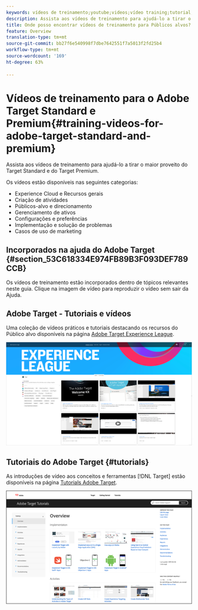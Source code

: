```yaml
---
keywords: vídeos de treinamento;youtube;videos;vídeo training;tutorial;tutoriais;vídeo
description: Assista aos vídeos de treinamento para ajudá-lo a tirar o maior proveito do Target Standard e do Target Premium.
title: Onde posso encontrar vídeos de treinamento para Públicos alvos?
feature: Overview
translation-type: tm+mt
source-git-commit: bb27f6e540998f7dbe7642551f7a5013f2fd25b4
workflow-type: tm+mt
source-wordcount: '169'
ht-degree: 63%

---
```



# Vídeos de treinamento para o Adobe Target Standard e Premium{#training-videos-for-adobe-target-standard-and-premium}

Assista aos vídeos de treinamento para ajudá-lo a tirar o maior proveito do Target Standard e do Target Premium.

Os vídeos estão disponíveis nas seguintes categorias:

* Experience Cloud e Recursos gerais
* Criação de atividades
* Públicos-alvo e direcionamento
* Gerenciamento de ativos
* Configurações e preferências
* Implementação e solução de problemas
* Casos de uso de marketing

## Incorporados na ajuda do Adobe Target {#section_53C618334E974FB89B3F093DEF789CCB}

Os vídeos de treinamento estão incorporados dentro de tópicos relevantes neste guia. Clique na imagem de vídeo para reproduzir o vídeo sem sair da Ajuda.

## Adobe Target - Tutoriais e vídeos

Uma coleção de vídeos práticos e tutoriais destacando os recursos do Público alvo disponíveis na página [Adobe Target Experience League](https://guided.adobe.com/#recommended/solutions/target).

![Vídeos da Experience League](/help/c-intro/assets/experience-league.png)

## Tutoriais do Adobe Target   {#tutorials}

As introduções de vídeo aos conceitos e ferramentas [!DNL Target] estão disponíveis na página [Tutorials Adobe Target](https://experienceleague.adobe.com/docs/target-learn/tutorials/overview.html).

![Tutoriais do Adobe Target](/help/c-intro/assets/adobe-target-tutorials-new.png)